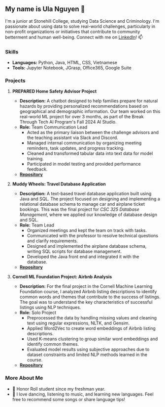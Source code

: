 ## My name is Ula Nguyen 👋  

I'm a junior at Stonehill College, studying Data Science and Criminology. I'm passionate about using data to solve real-world challenges, particularly in non-profit organizations or initiatives that contribute to community betterment and human well-being. Connect with me on [LinkedIn](https://www.linkedin.com/in/ula-nguyen/)! 📫

### Skills  
- **Languages:** Python, Java, HTML, CSS, Vietnamese  
- **Tools:** Jupyter Notebook, JGrasp, Office365, Google Suite  

### Projects  
1. **PREPARED Home Safety Advisor Project**  
   - **Description:** A chatbot designed to help families prepare for natural hazards by providing personalized recommendations based on geographical and demographic information. Our team worked on this real-world ML project for over 3 months, as part of the Break Through Tech AI Program's Fall 2024 AI Studio.
   - **Role:** Team Communication Lead  
     - Acted as the primary liaison between the challenge advisors and the teaching assistant via Slack and Discord.
     - Managed internal communication by organizing meeting reminders, task updates, and progress tracking.
     - Cleaned and transformed tabular data into text data for model training.  
     - Participated in model testing and provided performance feedback.  
   - [**Repository**](https://github.com/PREPARED-AI-Studio-Project/PREPARED-Project)  

2. **Muddy Wheels: Travel Database Application**  
   - **Description:** A text-based travel database application built using Java and SQL. The project focused on designing and implementing a relational database schema to manage car and airplane ticket bookings. This was the final project for _CSC 325 Database Management_, where we applied our knowledge of database design and SQL.
   - **Role:** Team Lead
     - Organized meetings and kept the team on track with tasks.
     - Communicated with the professor to resolve technical questions and clarify requirements.
     - Designed and implemented the airplane database schema, writing SQL scripts for database management.
     - Developed the Java front end and integrated it with the database.
   - [**Repository**](https://github.com/Uyenng/Muddy-Wheels-CSC325-Database-Project)

3. **Cornell ML Foundation Project: Airbnb Analysis**  
   - **Description:** For the final project in the Cornell Machine Learning Foundation course, I analyzed Airbnb listing descriptions to identify common words and themes that contribute to the success of listings. The goal was to understand the key characteristics of successful listings using NLP techniques.
   - **Role:** Solo Project
      - Preprocessed the data by handling missing values and cleaning text using regular expressions, NLTK, and Gensim.
      - Applied Word2Vec to create word embeddings of Airbnb listing descriptions.
      - Used K-means clustering to group similar word embeddings and identify common themes.
      - Evaluated model results using subjective approaches due to dataset constraints and limited NLP methods learned in the course.
   - [**Repository**](https://github.com/Uyenng/Cornell-ML-Foundation-AirBnB-NLP-Project)
    
### More About Me  
- 🌟 Honor Roll student since my freshman year.  
- 🎵 I love dancing, listening to music, and learning new languages. Feel free to recommend some songs or share language tips! 
